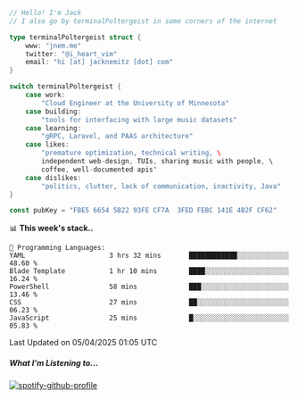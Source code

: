```go
// Hello! I'm Jack
// I also go by terminalPoltergeist in some corners of the internet

type terminalPoltergeist struct {
    www: "jnem.me"
    twitter: "@i_heart_vim"
    email: "hi [at] jacknemitz [dot] com"
}

switch terminalPoltergeist {
    case work:
        "Cloud Engineer at the University of Minnesota"
    case building:
        "tools for interfacing with large music datasets"
    case learning:
        "gRPC, Laravel, and PAAS architecture"
    case likes:
        "premature optimization, technical writing, \
        independent web-design, TUIs, sharing music with people, \
        coffee, well-documented apis"
    case dislikes:
        "politics, clutter, lack of communication, inactivity, Java"
}

const pubKey = "FBE5 6654 5B22 93FE CF7A  3FED FEBC 141E 4B2F CF62"
```

<!--START_SECTION:waka-->
📊 **This week's stack..** 

```text
💬 Programming Languages: 
YAML                     3 hrs 32 mins       ████████████░░░░░░░░░░░░░   48.60 % 
Blade Template           1 hr 10 mins        ████░░░░░░░░░░░░░░░░░░░░░   16.24 % 
PowerShell               58 mins             ███░░░░░░░░░░░░░░░░░░░░░░   13.46 % 
CSS                      27 mins             ██░░░░░░░░░░░░░░░░░░░░░░░   06.23 % 
JavaScript               25 mins             █░░░░░░░░░░░░░░░░░░░░░░░░   05.83 % 
```


 Last Updated on 05/04/2025 01:05 UTC
<!--END_SECTION:waka-->

##### What I'm Listening to...

[![spotify-github-profile](https://jnem.me/listening-item?maxAge=2592000)](https://jnem.me/listening)
